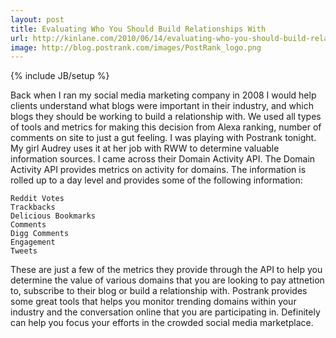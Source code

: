 ```yaml
---
layout: post
title: Evaluating Who You Should Build Relationships With
url: http://kinlane.com/2010/06/14/evaluating-who-you-should-build-relationships-with/
image: http://blog.postrank.com/images/PostRank_logo.png
---
```

{% include JB/setup %}
Back when I ran my social media marketing company in 2008 I would help clients understand what blogs were important in their industry, and which blogs they should be working to build a relationship with.
We used all types of tools and metrics for making this decision from Alexa ranking, number of comments on site to just a gut feeling.
I was playing with Postrank tonight. My girl Audrey uses it at her job with RWW to determine valuable information sources.
I came across their Domain Activity API. The Domain Activity API provides metrics on activity for domains.  The information is rolled up to a day level and provides some of the following information:

	Reddit Votes
	Trackbacks
	Delicious Bookmarks
	Comments
	Digg Comments
	Engagement
	Tweets

These are just a few of the metrics they provide through the API to help you determine the value of various domains that you are looking to pay attnetion to, subscribe to their blog or build a relationship with.
Postrank provides some great tools that helps you monitor trending domains within your industry and the conversation online that you are participating in. Definitely can help you focus your efforts in the crowded social media marketplace.